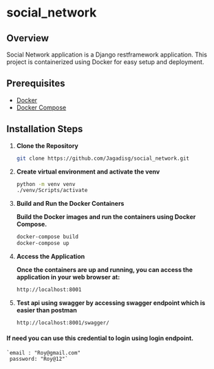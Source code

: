 ﻿# social_network

## Overview

Social Network application is a Django restframework application. This project is containerized using Docker for easy setup and deployment.

## Prerequisites

- [Docker](https://www.docker.com/get-started)
- [Docker Compose](https://docs.docker.com/compose/install/)


## Installation Steps

1. **Clone the Repository**

   ```sh
   git clone https://github.com/Jagadisg/social_network.git

2. **Create virtual environment and activate the venv**
   
   ```sh
   python -m venv venv
   ./venv/Scripts/activate

3. **Build and Run the Docker Containers**

     **Build the Docker images and run the containers using Docker Compose.**

    ```sh
    docker-compose build
    docker-compose up

4. **Access the Application**

    **Once the containers are up and running, you can access the application in your web browser at:**

    ```sh
    http://localhost:8001

5. **Test api using swagger by accessing swagger endpoint which is easier than postman**

    ```sh
    http://localhost:8001/swagger/

#### If need you can use this credential to login using login endpoint.

    `email : "Roy@gmail.com"
     password: "Roy@12"`



